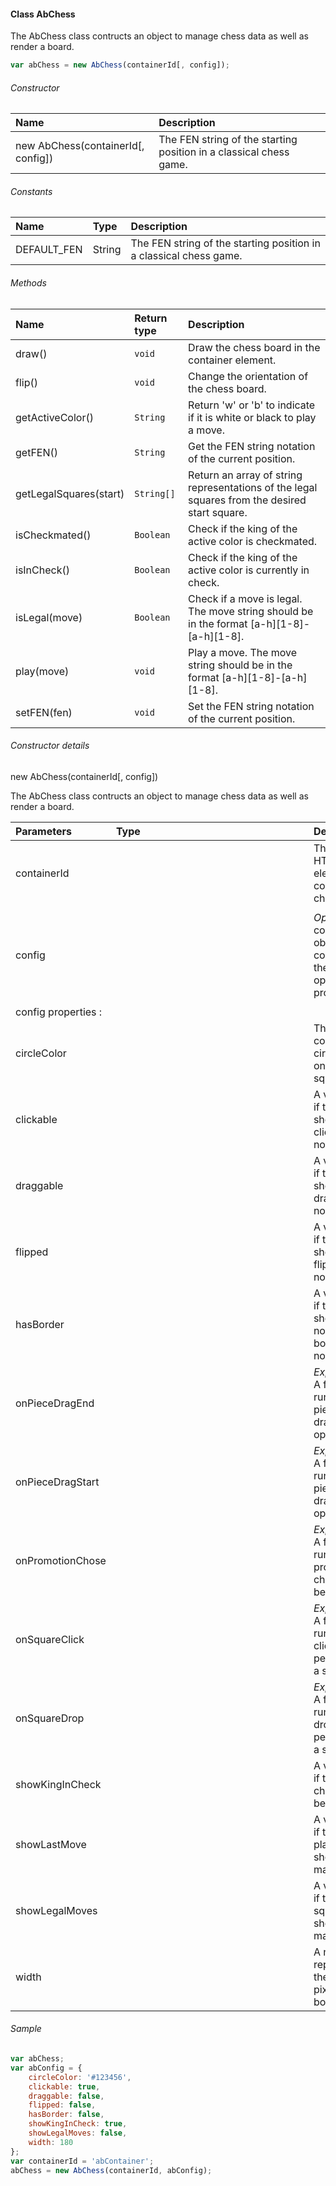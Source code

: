#### Class AbChess

The AbChess class contructs an object to manage chess data as well as render a board.

```Javascript
var abChess = new AbChess(containerId[, config]);
```

###### Constructor

| Name | Description |
| :--- | :--- |
| new AbChess(containerId[, config]) | The FEN string of the starting position in a classical chess game. |

###### Constants

| Name | Type | Description |
| :--- | :--- | :--- |
| DEFAULT_FEN | String | The FEN string of the starting position in a classical chess game. |

###### Methods

| Name | Return type | Description |
| :--- | :--- | :--- |
| draw() | `void` | Draw the chess board in the container element. |
| flip() | `void` | Change the orientation of the chess board. |
| getActiveColor() | `String` | Return 'w' or 'b' to indicate if it is white or black to play a move. |
| getFEN() | `String` | Get the FEN string notation of the current position. |
| getLegalSquares(start) | `String[]` | Return an array of string representations of the legal squares from the desired start square. |
| isCheckmated() | `Boolean` | Check if the king of the active color is checkmated. |
| isInCheck() | `Boolean` | Check if the king of the active color is currently in check. |
| isLegal(move) | `Boolean` | Check if a move is legal. The move string should be in the format [a-h][1-8]-[a-h][1-8]. |
| play(move) | `void` | Play a move. The move string should be in the format [a-h][1-8]-[a-h][1-8]. |
| setFEN(fen) | `void` | Set the FEN string notation of the current position. |


###### Constructor details

new AbChess(containerId[, config])

The AbChess class contructs an object to manage chess data as well as render a board.

| Parameters | Type | Description | Default |
| :--- | :--- | :--- | :--- |
| containerId | <String> | The id of the HTML element to contain the chess board. |
| config | <Object> | *Optional*. A configuration object containing the following optional properties. |
| config properties :
| circleColor | <String> | The CSS color value of circles drawn on the squares. | steelblue
| clickable | <Boolean> | A value to set if the pieces should be clickable or not. | true
| draggable | <Boolean> | A value to set if the pieces should be draggable or not. | true
| flipped | <Boolean> | A value to set if the board should be flipped or not. | false
| hasBorder | <Boolean> | A value to set if the board should have notation borders or not. | true
| onPieceDragEnd | <Function> | *Experimental*. A function to run when a piece ends a drag operation. | null
| onPieceDragStart | <Function> | *Experimental*. A function to run when a piece starts a drag operation. | null
| onPromotionChose | <Function> | *Experimental*. A function to run when a promotion choice has been done. | null
| onSquareClick | <Function> | *Experimental*. A function to run when a click is performed on a square. | null
| onSquareDrop | <Function> | *Experimental*. A function to run when a drop is performed on a square. | null
| showKingInCheck | <Boolean> | A value to set if the king in check should be marked. | true
| showLastMove | <Boolean> | A value to set if the last played move should be marked. | true
| showLegalMoves | <Boolean> | A value to set if the legal squares should be marked. | true
| width | <Number> | A number representing the width in pixels of the board. | 360

###### Sample

```Javascript
var abChess;
var abConfig = {
    circleColor: '#123456',
    clickable: true,
    draggable: false,
    flipped: false,
    hasBorder: false,
    showKingInCheck: true,
    showLegalMoves: false,
    width: 180  
};
var containerId = 'abContainer';
abChess = new AbChess(containerId, abConfig);
```
